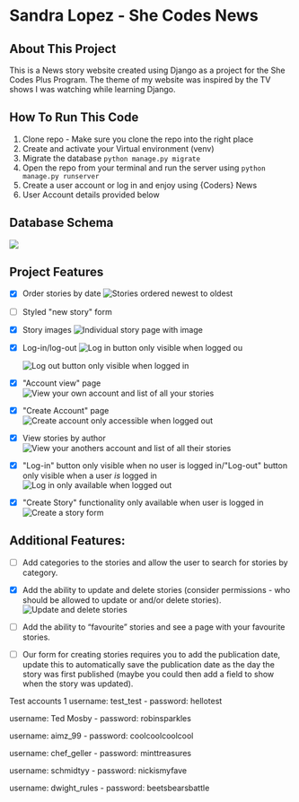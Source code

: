 # Sandra Lopez - She Codes News

## About This Project
This is a News story website created using Django as a project for the She Codes Plus Program. 
The theme of my website was inspired by the TV shows I was watching while learning Django.

## How To Run This Code

1. Clone repo - Make sure you clone the repo into the right place
2. Create and activate your Virtual environment (venv)
3. Migrate the database `python manage.py migrate`
4. Open the repo from your terminal and run the server using `python manage.py runserver`
5. Create a user account or log in and enjoy using {Coders} News
6. User Account details provided below

## Database Schema
![]( img/erd.png )

## Project Features
- [x] Order stories by date
    ![Stories ordered newest to oldest]( img/ScreenShot2023-12-17at11.03.09pm.png )

- [ ] Styled "new story" form

- [x] Story images
    ![Individual story page with image]( img/ScreenShot2023-12-17at11.04.28pm.png )

- [x] Log-in/log-out
    ![Log in button only visible when logged ou](img/ScreenShot2023-12-17at11.05.19pm.png )

    ![Log out button only visible when logged in](img/ScreenShot2023-12-17at11.06.02pm.png )

- [x] "Account view" page
    ![View your own account and list of all your stories](img/ScreenShot2023-12-17at11.07.09pm.png)

- [x] "Create Account" page
    ![Create account only accessible when logged out](img/ScreenShot2023-12-17at11.11.31pm.png)

- [x] View stories by author
    ![View your anothers account and list of all their stories](img/ScreenShot2023-12-17at11.07.45pm.png)

- [x] "Log-in" button only visible when no user is logged in/"Log-out" button
        only visible when a user *is* logged in
        ![Log in only available when logged out](img/ScreenShot2023-12-17at11.05.19pm.png)

- [x] "Create Story" functionality only available when user is logged in 
![Create a story form](img/ScreenShot2023-12-17at11.06.32pm.png)

## Additional Features:
- [ ] Add categories to the stories and allow the user to search for stories by
        category.

- [x] Add the ability to update and delete stories (consider permissions - who
        should be allowed to update or and/or delete stories).
    ![Update and delete stories](img/ScreenShot2023-12-17at11.08.46pm.png)

- [ ] Add the ability to “favourite” stories and see a page with your favourite
        stories.

- [ ] Our form for creating stories requires you to add the publication date,
        update this to automatically save the publication date as the day the
        story was first published (maybe you could then add a field to show
        when the story was updated).
         

Test accounts 1
username: test_test - password: hellotest

username: Ted Mosby - password: robinsparkles

username: aimz_99 - password: coolcoolcoolcool

username: chef_geller - password: minttreasures

username: schmidtyy - password: nickismyfave

username: dwight_rules - password: beetsbearsbattle
